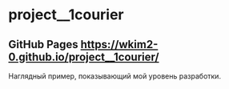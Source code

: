# project__1courier

## GitHub Pages https://wkim2-0.github.io/project__1courier/

Наглядный пример, показывающий мой уровень разработки.
